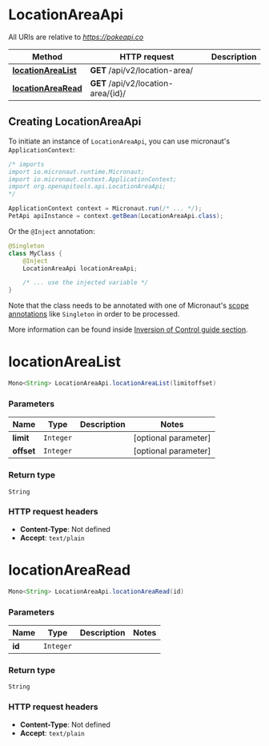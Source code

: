 # LocationAreaApi

All URIs are relative to *https://pokeapi.co*

| Method | HTTP request | Description |
|------------- | ------------- | -------------|
| [**locationAreaList**](LocationAreaApi.md#locationAreaList) | **GET** /api/v2/location-area/ |  |
| [**locationAreaRead**](LocationAreaApi.md#locationAreaRead) | **GET** /api/v2/location-area/{id}/ |  |


## Creating LocationAreaApi

To initiate an instance of `LocationAreaApi`, you can use micronaut's `ApplicationContext`:
```java
/* imports
import io.micronaut.runtime.Micronaut;
import io.micronaut.context.ApplicationContext;
import org.openapitools.api.LocationAreaApi;
*/

ApplicationContext context = Micronaut.run(/* ... */);
PetApi apiInstance = context.getBean(LocationAreaApi.class);
```

Or the `@Inject` annotation:
```java
@Singleton
class MyClass {
    @Inject
    LocationAreaApi locationAreaApi;

    /* ... use the injected variable */
}
```
Note that the class needs to be annotated with one of Micronaut's [scope annotations](https://docs.micronaut.io/latest/guide/#scopes) like `Singleton` in order to be processed.

More information can be found inside [Inversion of Control guide section](https://docs.micronaut.io/latest/guide/#ioc).

<a id="locationAreaList"></a>
# **locationAreaList**
```java
Mono<String> LocationAreaApi.locationAreaList(limitoffset)
```



### Parameters
| Name | Type | Description  | Notes |
|------------- | ------------- | ------------- | -------------|
| **limit** | `Integer`|  | [optional parameter] |
| **offset** | `Integer`|  | [optional parameter] |


### Return type
`String`



### HTTP request headers
 - **Content-Type**: Not defined
 - **Accept**: `text/plain`

<a id="locationAreaRead"></a>
# **locationAreaRead**
```java
Mono<String> LocationAreaApi.locationAreaRead(id)
```



### Parameters
| Name | Type | Description  | Notes |
|------------- | ------------- | ------------- | -------------|
| **id** | `Integer`|  | |


### Return type
`String`



### HTTP request headers
 - **Content-Type**: Not defined
 - **Accept**: `text/plain`

